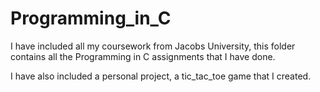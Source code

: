 # Programming_in_C
I have included all my coursework from Jacobs University, this folder contains all the Programming in C assignments that I have done. 

I have also included a personal project, a tic_tac_toe game that I created.
